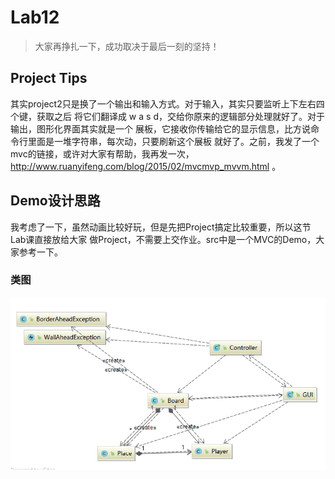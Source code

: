 # Lab12
> 大家再挣扎一下，成功取决于最后一刻的坚持！

## Project Tips

其实project2只是换了一个输出和输入方式。对于输入，其实只要监听上下左右四个键，获取之后
将它们翻译成 w a s d，交给你原来的逻辑部分处理就好了。对于输出，图形化界面其实就是一个
展板，它接收你传输给它的显示信息，比方说命令行里面是一堆字符串，每次动，只要刷新这个展板
就好了。之前，我发了一个mvc的链接，或许对大家有帮助，我再发一次， 
http://www.ruanyifeng.com/blog/2015/02/mvcmvp_mvvm.html 。

## Demo设计思路
我考虑了一下，虽然动画比较好玩，但是先把Project搞定比较重要，所以这节Lab课直接放给大家
做Project，不需要上交作业。src中是一个MVC的Demo，大家参考一下。

### 类图

![class_diagram](https://github.com/Java-A-2019/Lab12/raw/master/res/class_diagram.png)






